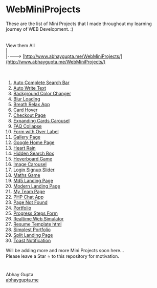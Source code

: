 # WebMiniProjects
These are the list of Mini Projects that I made throughout my learning journey of WEB Development. :)
<br/><br/><br/>
  View them All<br/>
  |<br/>
  |----> [http://www.abhaygupta.me/WebMiniProjects/](http://www.abhaygupta.me/WebMiniProjects/)
  <br/><br/><br/>

1. [Auto Complete Search Bar](http://abhaygupta.me/WebMiniProjects/Auto%20Complete%20Search%20Bar)
2. [Auto Write Text](http://abhaygupta.me/WebMiniProjects/Auto%20Write%20Text)
3. [Background Color Changer](http://abhaygupta.me/WebMiniProjects/Background%20Color%20Changer)
4. [Blur Loading](http://abhaygupta.me/WebMiniProjects/Blur%20Loading)
5. [Breath Relax App](http://abhaygupta.me/WebMiniProjects/Breath%20Relax%20App)
6. [Card Hover](http://abhaygupta.me/WebMiniProjects/Card%20Hover)
7. [Checkout Page](http://abhaygupta.me/WebMiniProjects/Checkout%20Page)
8. [Expanding Cards Carousel](http://abhaygupta.me/WebMiniProjects/Expanding%20Cards)
9. [FAQ Collapse](http://abhaygupta.me/WebMiniProjects/FAQ%20Collapse)
10. [Form with Over Label](http://abhaygupta.me/WebMiniProjects/Form%20with%20Over%20Label)
11. [Gallery Page](http://abhaygupta.me/WebMiniProjects/Gallery%20Page)
12. [Google Home Page](http://abhaygupta.me/WebMiniProjects/Google%20Home%20Page)
13. [Heart Rain](http://abhaygupta.me/WebMiniProjects/Heart%20Rain)
14. [Hidden Search Box](http://abhaygupta.me/WebMiniProjects/Hidden%20Search%20Box)
15. [Hoverboard Game](http://abhaygupta.me/WebMiniProjects/Hoverboard%20Game)
16. [Image Carousel](http://abhaygupta.me/WebMiniProjects/Image%20Carousel)
17. [Login Signup Slider](http://abhaygupta.me/WebMiniProjects/Login%20Signup%20Slider)
18. [Maths Game](http://abhaygupta.me/WebMiniProjects/Maths%20Game)
19. [Md5 Landing Page](http://abhaygupta.me/WebMiniProjects/Md5%20Landing%20Page)
20. [Modern Landing Page](http://abhaygupta.me/WebMiniProjects/Modern%20Landing%20Page)
21. [My Team Page](http://abhaygupta.me/WebMiniProjects/My%20Team%20Page)
22. [PHP Chat App](http://abhaygupta.me/WebMiniProjects/PHP%20Chat%20App)
23. [Page Not Found](http://abhaygupta.me/WebMiniProjects/Page%20Not%20Found)
24. [Portfolio](http://abhaygupta.me/WebMiniProjects/Portfolio)
25. [Progress Steps Form](http://abhaygupta.me/WebMiniProjects/Progress%20Steps%20Form)
26. [Realtime Web Simulator](http://abhaygupta.me/WebMiniProjects/Realtime%20Web%20Simulator)
27. [Resume Template html](http://abhaygupta.me/WebMiniProjects/Resume%20Template%20html)
28. [Simplest Portfolio](http://abhaygupta.me/WebMiniProjects/Simplest%20Portfolio)
29. [Split Landing Page](http://abhaygupta.me/WebMiniProjects/Split%20Landing%20Page)
30. [Toast Notification](http://abhaygupta.me/WebMiniProjects/Toast%20Notification)


Will be adding more and more Mini Projects soon here... <br/>
Please leave a Star ⭐ to this repository for motivation.
<br/><br/><br/>
Abhay Gupta <br/>
[abhaygupta.me](http://www.abhaygupta.me)
